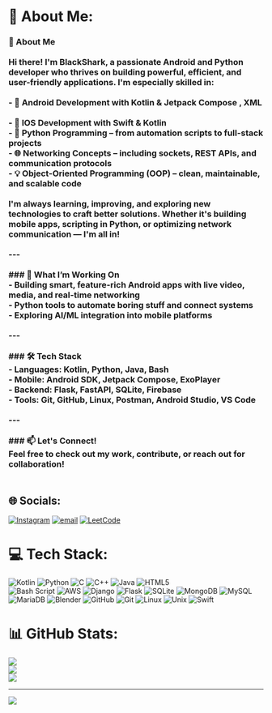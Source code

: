 # 💫 About Me:
### 👋 About Me<br><br>Hi there! I'm **BlackShark**, a passionate Android and Python developer who thrives on building powerful, efficient, and user-friendly applications. I'm especially skilled in:<br><br>- 📱 **Android Development** with Kotlin & Jetpack Compose , XML <br><br>- 📱 **IOS Development** with Swift & Kotlin <br>- 🐍 **Python Programming** – from automation scripts to full-stack projects<br>- 🌐 **Networking Concepts** – including sockets, REST APIs, and communication protocols<br>- 💡 **Object-Oriented Programming (OOP)** – clean, maintainable, and scalable code<br><br>I'm always learning, improving, and exploring new technologies to craft better solutions. Whether it's building mobile apps, scripting in Python, or optimizing network communication — I'm all in!<br><br>---<br><br>### 🚀 What I’m Working On<br>- Building smart, feature-rich Android apps with live video, media, and real-time networking<br>- Python tools to automate boring stuff and connect systems<br>- Exploring AI/ML integration into mobile platforms<br><br>---<br><br>### 🛠️ Tech Stack<br>- **Languages**: Kotlin, Python, Java, Bash<br>- **Mobile**: Android SDK, Jetpack Compose, ExoPlayer<br>- **Backend**: Flask, FastAPI, SQLite, Firebase<br>- **Tools**: Git, GitHub, Linux, Postman, Android Studio, VS Code<br><br>---<br><br>### 📫 Let's Connect!<br>Feel free to check out my work, contribute, or reach out for collaboration!<br><br>


## 🌐 Socials:
[![Instagram](https://img.shields.io/badge/Instagram-%23E4405F.svg?logo=Instagram&logoColor=white)](https://instagram.com/__singh_keshav__) [![email](https://img.shields.io/badge/Email-D14836?logo=gmail&logoColor=white)](mailto:keshavrajbingo@gmail.com) [![LeetCode](https://img.shields.io/badge/LeetCode-000000?logo=LeetCode&logoColor=yellow)](https://leetcode.com/u/Keshavraj12/)


# 💻 Tech Stack:
![Kotlin](https://img.shields.io/badge/kotlin-%237F52FF.svg?style=for-the-badge&logo=kotlin&logoColor=white) 
![Python](https://img.shields.io/badge/python-3670A0?style=for-the-badge&logo=python&logoColor=ffdd54) 
![C](https://img.shields.io/badge/c-%2300599C.svg?style=for-the-badge&logo=c&logoColor=white) 
![C++](https://img.shields.io/badge/c++-%2300599C.svg?style=for-the-badge&logo=c%2B%2B&logoColor=white) 
![Java](https://img.shields.io/badge/java-%23ED8B00.svg?style=for-the-badge&logo=openjdk&logoColor=white) 
![HTML5](https://img.shields.io/badge/html5-%23E34F26.svg?style=for-the-badge&logo=html5&logoColor=white)  
![Bash Script](https://img.shields.io/badge/bash_script-%23121011.svg?style=for-the-badge&logo=gnu-bash&logoColor=white) 
![AWS](https://img.shields.io/badge/AWS-%23FF9900.svg?style=for-the-badge&logo=amazon-aws&logoColor=white) 
![Django](https://img.shields.io/badge/django-%23092E20.svg?style=for-the-badge&logo=django&logoColor=white) 
![Flask](https://img.shields.io/badge/flask-%23000.svg?style=for-the-badge&logo=flask&logoColor=white) 
![SQLite](https://img.shields.io/badge/sqlite-%2307405e.svg?style=for-the-badge&logo=sqlite&logoColor=white) 
![MongoDB](https://img.shields.io/badge/MongoDB-%234ea94b.svg?style=for-the-badge&logo=mongodb&logoColor=white) 
![MySQL](https://img.shields.io/badge/mysql-4479A1.svg?style=for-the-badge&logo=mysql&logoColor=white) 
![MariaDB](https://img.shields.io/badge/MariaDB-003545?style=for-the-badge&logo=mariadb&logoColor=white) 
![Blender](https://img.shields.io/badge/blender-%23F5792A.svg?style=for-the-badge&logo=blender&logoColor=white) 
![GitHub](https://img.shields.io/badge/github-%23121011.svg?style=for-the-badge&logo=github&logoColor=white) 
![Git](https://img.shields.io/badge/git-%23F05033.svg?style=for-the-badge&logo=git&logoColor=white)
![Linux](https://img.shields.io/badge/Linux-FCC624?style=for-the-badge&logo=linux&logoColor=black) 
![Unix](https://img.shields.io/badge/Unix-000000?style=for-the-badge&logo=unix&logoColor=white) 
![Swift](https://img.shields.io/badge/Swift-FA7343?style=for-the-badge&logo=swift&logoColor=white)

# 📊 GitHub Stats:
![](https://github-readme-stats.vercel.app/api?username=blackshark1213&theme=dark&hide_border=false&include_all_commits=false&count_private=false)<br/>
![](https://nirzak-streak-stats.vercel.app/?user=blackshark1213&theme=dark&hide_border=false)<br/>
![](https://github-readme-stats.vercel.app/api/top-langs/?username=blackshark1213&theme=dark&hide_border=false&include_all_commits=false&count_private=false&layout=compact)

---
[![](https://visitcount.itsvg.in/api?id=blackshark1213&icon=0&color=0)](https://visitcount.itsvg.in)

<!-- Proudly created with GPRM ( https://gprm.itsvg.in ) -->

